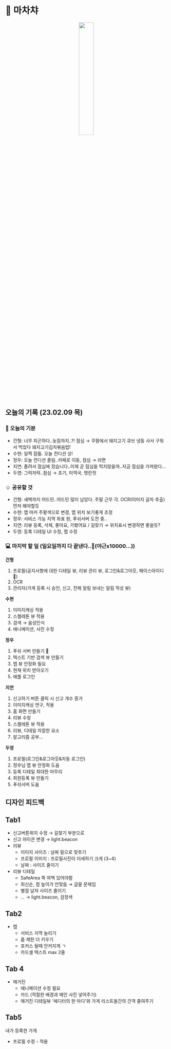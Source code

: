 # 🍢 마차챠
 
<p align="center"><img src="https://user-images.githubusercontent.com/48436020/218241983-c043d232-4e20-4f3e-9219-d59c46d5ec85.jpeg" width=30%></p>

## 오늘의 기록 (23.02.09 목)
### 🥘 오늘의 기분
- 건형: 너무 피곤하다..늦잠까지..?! 점심 → 쿠팡에서 돼지고기 큐브 냉동 사서 구워서 먹었다 돼지고기김치볶음밥!
- 수현: 일찍 잠듦. 오늘 컨디션 상!
- 정우:  오늘 컨디션 졸림..카페로 이동, 점심 → 라면
- 지연: 졸려서 점심에 잤습니다..이제 곧 점심을 먹지않을까..지금 점심을 가져왔다…
- 두영: 그럭저럭..점심 → 조기, 미역국, 명란젓

### ☺️ 공유할 것
- 건형: 새벽까지 어드민..어드민 많이 남았다. 주말 근무 각. OCR(이미지 글자 추출) 먼저 해야할듯
- 수현: 맵 마커 주황색으로 변경, 맵 위치 보기좋게 조정
- 정우: 서비스 가능 지역 좌표 완, 푸쉬서버 도전 중..
- 지연:  리뷰 등록, 삭제, 좋아요, 가봤어요 / 길찾기 → 위치표시 변경하면 좋을듯?
- 두영: 등록 디테일 UI 수정, 맵 수정

### 💻 마지막 할 일 (일요일까지 다 끝낸다..🫠(야근x10000…))
**건형**
1. 프로필(공지사항에 대한 디테일 뷰, 리뷰 관리 뷰, 로그인&로그아웃, 페이스아이디🤔)
2. OCR
3. 관리자(가게 등록 시 승인, 신고, 전체 알림 보내는 알림 작성 뷰)

**수현**
1. 이미지캐싱 적용
2. 스켈레톤 뷰 적용
3. 검색 → 음성인식
4. 애니메이션, 사진 수정

**정우**
1. 푸쉬 서버 만들기 🤯
2. 텍스트 기반 검색 뷰 만들기
3. 맵 뷰 안정화 필요
4. 현재 위치 받아오기
5. 애플 로그인

**지연**
1. 신고하기 버튼 클릭 시 신고 개수 증가
2. 이미지캐싱 연구, 적용
3. 홈 화면 만들기
4. 리뷰 수정
5. 스켈레톤 뷰 적용
6. 리뷰, 디테일 자잘한 요소
7. 알고리즘 공부…

**두영**
1. 프로필(로그인&로그아웃&자동 로그인)
2. 정우님 맵 뷰 안정화 도움
3. 등록 디테일 최대한 마무리
4. 회원등록 뷰 만들기
5. 푸쉬서버 도움

## 디자인 피드백
## Tab1
- 신고버튼위치 수정 → 길찾기 부분으로
- 신고 아이콘 변경 → light.beacon
- 리뷰
    - 이미지 사이즈 : 날짜 밑으로 맞추기
    - 프로필 이미지 : 프로필사진이 미세하기 크게 (3~4)
    - 날짜 : 사이즈 줄이기
- 리뷰 디테일
    - SafeArea 쪽 여백 있어야함
    - 최신순, 점  높이가 안맞음 → 글꼴 문제임
    - 별점 날자 사이즈 줄이기
    - … → light.beacon, 검정색

## Tab2
- 맵
    - 서비스 지역 늘리기
    - 줌 제한 더 키우기
    - 포커스 될때 안커지게 ㄱ
    - 카드셀 텍스트 max  2줄
    
## Tab 4
- 매거진
    - 애니메이션 수정 필요
    - 카드 (적절한 배경과 메인 사진 넣어주기)
    - 매거진 디테일뷰 '에디터의 한 마디'와 가게 리스트들간의 간격 줄여주기

## Tab5
내가 등록한 가게
- 프로필 수정 - 적용
